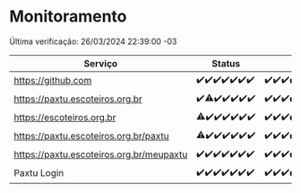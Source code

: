 # Monitoramento

Última verificação: 26/03/2024 22:39:00 -03

|Serviço|Status|Últimas 24h|
|---|---|---|
|https://github.com|<span title="2024-03-20: OK=24">✔️</span><span title="2024-03-21: OK=24">✔️</span><span title="2024-03-22: OK=24">✔️</span><span title="2024-03-23: OK=24">✔️</span><span title="2024-03-24: OK=24">✔️</span><span title="2024-03-25: OK=24">✔️</span><span title="2024-03-26: OK=1">✔️</span>|<span title="25/03/2024 22:39:00 -03 : 200">✔️</span><span title="25/03/2024 23:13:00 -03 : 200">✔️</span><span title="26/03/2024 00:06:00 -03 : 200">✔️</span><span title="26/03/2024 01:07:00 -03 : 200">✔️</span><span title="26/03/2024 02:06:00 -03 : 200">✔️</span><span title="26/03/2024 03:09:00 -03 : 200">✔️</span><span title="26/03/2024 04:05:00 -03 : 200">✔️</span><span title="26/03/2024 05:08:00 -03 : 200">✔️</span><span title="26/03/2024 06:06:00 -03 : 200">✔️</span><span title="26/03/2024 07:07:00 -03 : 200">✔️</span><span title="26/03/2024 08:06:00 -03 : 200">✔️</span><span title="26/03/2024 09:11:00 -03 : 200">✔️</span><span title="26/03/2024 10:06:00 -03 : 200">✔️</span><span title="26/03/2024 11:05:00 -03 : 200">✔️</span><span title="26/03/2024 12:06:00 -03 : 200">✔️</span><span title="26/03/2024 13:08:00 -03 : 200">✔️</span><span title="26/03/2024 14:04:00 -03 : 200">✔️</span><span title="26/03/2024 15:08:00 -03 : 200">✔️</span><span title="26/03/2024 16:05:00 -03 : 200">✔️</span><span title="26/03/2024 17:06:00 -03 : 200">✔️</span><span title="26/03/2024 18:06:00 -03 : 200">✔️</span><span title="26/03/2024 19:06:00 -03 : 200">✔️</span><span title="26/03/2024 20:06:00 -03 : 200">✔️</span><span title="26/03/2024 21:29:00 -03 : 200">✔️</span><span title="26/03/2024 22:39:00 -03 : 200">✔️</span>|
|https://paxtu.escoteiros.org.br|<span title="2024-03-20: OK=24">✔️</span><span title="2024-03-21: OK=23, Falhas=1">⚠️</span><span title="2024-03-22: OK=24">✔️</span><span title="2024-03-23: OK=24">✔️</span><span title="2024-03-24: OK=24">✔️</span><span title="2024-03-25: OK=24">✔️</span><span title="2024-03-26: OK=1">✔️</span>|<span title="25/03/2024 22:39:00 -03 : 200">✔️</span><span title="25/03/2024 23:13:00 -03 : 200">✔️</span><span title="26/03/2024 00:06:00 -03 : 200">✔️</span><span title="26/03/2024 01:07:00 -03 : 200">✔️</span><span title="26/03/2024 02:06:00 -03 : 200">✔️</span><span title="26/03/2024 03:09:00 -03 : 200">✔️</span><span title="26/03/2024 04:05:00 -03 : 200">✔️</span><span title="26/03/2024 05:08:00 -03 : 200">✔️</span><span title="26/03/2024 06:06:00 -03 : 200">✔️</span><span title="26/03/2024 07:07:00 -03 : 200">✔️</span><span title="26/03/2024 08:06:00 -03 : 200">✔️</span><span title="26/03/2024 09:11:00 -03 : 200">✔️</span><span title="26/03/2024 10:06:00 -03 : 200">✔️</span><span title="26/03/2024 11:05:00 -03 : 200">✔️</span><span title="26/03/2024 12:06:00 -03 : 200">✔️</span><span title="26/03/2024 13:08:00 -03 : 200">✔️</span><span title="26/03/2024 14:04:00 -03 : 200">✔️</span><span title="26/03/2024 15:08:00 -03 : 200">✔️</span><span title="26/03/2024 16:05:00 -03 : 200">✔️</span><span title="26/03/2024 17:06:00 -03 : 200">✔️</span><span title="26/03/2024 18:06:00 -03 : 200">✔️</span><span title="26/03/2024 19:06:00 -03 : 200">✔️</span><span title="26/03/2024 20:06:00 -03 : 200">✔️</span><span title="26/03/2024 21:29:00 -03 : 200">✔️</span><span title="26/03/2024 22:39:00 -03 : 200">✔️</span>|
|https://escoteiros.org.br|<span title="2024-03-20: OK=22, Falhas=2">⚠️</span><span title="2024-03-21: OK=24">✔️</span><span title="2024-03-22: OK=24">✔️</span><span title="2024-03-23: OK=24">✔️</span><span title="2024-03-24: OK=24">✔️</span><span title="2024-03-25: OK=24">✔️</span><span title="2024-03-26: OK=1">✔️</span>|<span title="25/03/2024 22:39:00 -03 : 200">✔️</span><span title="25/03/2024 23:13:00 -03 : 200">✔️</span><span title="26/03/2024 00:06:00 -03 : 200">✔️</span><span title="26/03/2024 01:07:00 -03 : 200">✔️</span><span title="26/03/2024 02:06:00 -03 : 200">✔️</span><span title="26/03/2024 03:09:00 -03 : 200">✔️</span><span title="26/03/2024 04:05:00 -03 : 200">✔️</span><span title="26/03/2024 05:08:00 -03 : 200">✔️</span><span title="26/03/2024 06:06:00 -03 : 200">✔️</span><span title="26/03/2024 07:07:00 -03 : 200">✔️</span><span title="26/03/2024 08:06:00 -03 : 200">✔️</span><span title="26/03/2024 09:11:00 -03 : 200">✔️</span><span title="26/03/2024 10:06:00 -03 : 200">✔️</span><span title="26/03/2024 11:05:00 -03 : 200">✔️</span><span title="26/03/2024 12:06:00 -03 : 200">✔️</span><span title="26/03/2024 13:08:00 -03 : 200">✔️</span><span title="26/03/2024 14:04:00 -03 : 200">✔️</span><span title="26/03/2024 15:08:00 -03 : 403">❌</span><span title="26/03/2024 16:05:00 -03 : 200">✔️</span><span title="26/03/2024 17:06:00 -03 : 200">✔️</span><span title="26/03/2024 18:06:00 -03 : 200">✔️</span><span title="26/03/2024 19:06:00 -03 : 200">✔️</span><span title="26/03/2024 20:06:00 -03 : 200">✔️</span><span title="26/03/2024 21:29:00 -03 : 200">✔️</span><span title="26/03/2024 22:39:00 -03 : 200">✔️</span>|
|https://paxtu.escoteiros.org.br/paxtu|<span title="2024-03-20: OK=23, Falhas=1">⚠️</span><span title="2024-03-21: OK=24">✔️</span><span title="2024-03-22: OK=24">✔️</span><span title="2024-03-23: OK=24">✔️</span><span title="2024-03-24: OK=24">✔️</span><span title="2024-03-25: OK=24">✔️</span><span title="2024-03-26: OK=1">✔️</span>|<span title="25/03/2024 22:39:00 -03 : 200">✔️</span><span title="25/03/2024 23:13:00 -03 : 200">✔️</span><span title="26/03/2024 00:06:00 -03 : 200">✔️</span><span title="26/03/2024 01:07:00 -03 : 200">✔️</span><span title="26/03/2024 02:06:00 -03 : 200">✔️</span><span title="26/03/2024 03:09:00 -03 : 200">✔️</span><span title="26/03/2024 04:05:00 -03 : 200">✔️</span><span title="26/03/2024 05:08:00 -03 : 200">✔️</span><span title="26/03/2024 06:06:00 -03 : 200">✔️</span><span title="26/03/2024 07:07:00 -03 : 200">✔️</span><span title="26/03/2024 08:06:00 -03 : 200">✔️</span><span title="26/03/2024 09:11:00 -03 : 200">✔️</span><span title="26/03/2024 10:06:00 -03 : 200">✔️</span><span title="26/03/2024 11:05:00 -03 : 200">✔️</span><span title="26/03/2024 12:06:00 -03 : 200">✔️</span><span title="26/03/2024 13:08:00 -03 : 200">✔️</span><span title="26/03/2024 14:04:00 -03 : 200">✔️</span><span title="26/03/2024 15:08:00 -03 : 200">✔️</span><span title="26/03/2024 16:05:00 -03 : 200">✔️</span><span title="26/03/2024 17:06:00 -03 : 200">✔️</span><span title="26/03/2024 18:06:00 -03 : 200">✔️</span><span title="26/03/2024 19:06:00 -03 : 200">✔️</span><span title="26/03/2024 20:07:00 -03 : 200">✔️</span><span title="26/03/2024 21:29:00 -03 : 200">✔️</span><span title="26/03/2024 22:39:00 -03 : 200">✔️</span>|
|https://paxtu.escoteiros.org.br/meupaxtu|<span title="2024-03-20: OK=24">✔️</span><span title="2024-03-21: OK=24">✔️</span><span title="2024-03-22: OK=24">✔️</span><span title="2024-03-23: OK=24">✔️</span><span title="2024-03-24: OK=24">✔️</span><span title="2024-03-25: OK=24">✔️</span><span title="2024-03-26: OK=1">✔️</span>|<span title="25/03/2024 22:39:00 -03 : 200">✔️</span><span title="25/03/2024 23:13:00 -03 : 200">✔️</span><span title="26/03/2024 00:06:00 -03 : 200">✔️</span><span title="26/03/2024 01:07:00 -03 : 200">✔️</span><span title="26/03/2024 02:06:00 -03 : 200">✔️</span><span title="26/03/2024 03:09:00 -03 : 200">✔️</span><span title="26/03/2024 04:05:00 -03 : 200">✔️</span><span title="26/03/2024 05:08:00 -03 : 200">✔️</span><span title="26/03/2024 06:06:00 -03 : 200">✔️</span><span title="26/03/2024 07:07:00 -03 : 200">✔️</span><span title="26/03/2024 08:06:00 -03 : 200">✔️</span><span title="26/03/2024 09:11:00 -03 : 200">✔️</span><span title="26/03/2024 10:06:00 -03 : 200">✔️</span><span title="26/03/2024 11:05:00 -03 : 200">✔️</span><span title="26/03/2024 12:06:00 -03 : 200">✔️</span><span title="26/03/2024 13:08:00 -03 : 200">✔️</span><span title="26/03/2024 14:04:00 -03 : 200">✔️</span><span title="26/03/2024 15:08:00 -03 : 200">✔️</span><span title="26/03/2024 16:05:00 -03 : 200">✔️</span><span title="26/03/2024 17:06:00 -03 : 200">✔️</span><span title="26/03/2024 18:06:00 -03 : 200">✔️</span><span title="26/03/2024 19:06:00 -03 : 200">✔️</span><span title="26/03/2024 20:07:00 -03 : 200">✔️</span><span title="26/03/2024 21:29:00 -03 : 200">✔️</span><span title="26/03/2024 22:39:00 -03 : 200">✔️</span>|
|Paxtu Login|<span title="2024-03-20: OK=24">✔️</span><span title="2024-03-21: OK=24">✔️</span><span title="2024-03-22: OK=24">✔️</span><span title="2024-03-23: OK=24">✔️</span><span title="2024-03-24: OK=24">✔️</span><span title="2024-03-25: OK=24">✔️</span><span title="2024-03-26: OK=1">✔️</span>|<span title="25/03/2024 22:39:00 -03 : 200">✔️</span><span title="25/03/2024 23:13:00 -03 : 200">✔️</span><span title="26/03/2024 00:06:00 -03 : 200">✔️</span><span title="26/03/2024 01:07:00 -03 : 200">✔️</span><span title="26/03/2024 02:06:00 -03 : 200">✔️</span><span title="26/03/2024 03:09:00 -03 : 200">✔️</span><span title="26/03/2024 04:05:00 -03 : 200">✔️</span><span title="26/03/2024 05:08:00 -03 : 200">✔️</span><span title="26/03/2024 06:06:00 -03 : 200">✔️</span><span title="26/03/2024 07:07:00 -03 : 200">✔️</span><span title="26/03/2024 08:06:00 -03 : 200">✔️</span><span title="26/03/2024 09:11:00 -03 : 200">✔️</span><span title="26/03/2024 10:06:00 -03 : 200">✔️</span><span title="26/03/2024 11:05:00 -03 : 200">✔️</span><span title="26/03/2024 12:06:00 -03 : 200">✔️</span><span title="26/03/2024 13:08:00 -03 : 200">✔️</span><span title="26/03/2024 14:04:00 -03 : 200">✔️</span><span title="26/03/2024 15:08:00 -03 : 200">✔️</span><span title="26/03/2024 16:05:00 -03 : 200">✔️</span><span title="26/03/2024 17:06:00 -03 : 200">✔️</span><span title="26/03/2024 18:06:00 -03 : 200">✔️</span><span title="26/03/2024 19:06:00 -03 : 200">✔️</span><span title="26/03/2024 20:07:00 -03 : 200">✔️</span><span title="26/03/2024 21:29:00 -03 : 200">✔️</span><span title="26/03/2024 22:39:00 -03 : 200">✔️</span>|
